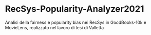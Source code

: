 # RecSys-Popularity-Analyzer2021
Analisi della fairness e popularity bias nei RecSys in GoodBooks-10k e MovieLens, realizzato nel lavoro di tesi di Valletta
